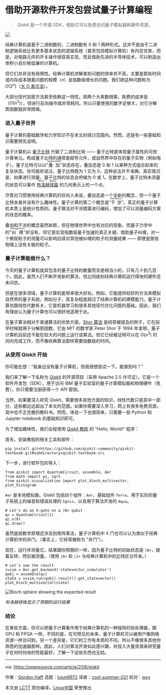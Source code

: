 [#]: subject: (Try quantum computing with this open source software development kit)
[#]: via: (https://opensource.com/article/21/6/qiskit)
[#]: author: (Gordon Haff https://opensource.com/users/ghaff)
[#]: collector: (lujun9972)
[#]: translator: (cool-summer-021)
[#]: reviewer: (wxy)
[#]: publisher: (wxy)
[#]: url: (https://linux.cn/article-15552-1.html)

借助开源软件开发包尝试量子计算编程
======

> Qiskit 是一个开源 SDK，借助它可以免费访问量子模拟器和硬件资源。

![][0]

经典计算机是基于二进制数的，二进制数有 0 和 1 两种形式。这并不是由于二进制逻辑系统比有更多基本状态的逻辑系统（甚至包括模拟计算机）有内在优势。而是，对电路元件的开关操作很容易实现，而且借助先进的半导体技术，可以制造出体积小且价格低廉的计算机。

但它们并非没有局限性。经典计算机求解某些问题的效率并不高，主要是那些时间或内存成本随着问题的规模（$n$）呈指数级增长的问题。我们把这种问题称为 $O(2^n)$（[大 O 表示法][2]）。

大部分现代加密方法甚至依赖这一特性。把两个大素数相乘，耗费的成本低（$O(n^2)$），但进行反向操作就非常耗时。所以只要使用的数字足够大，对它分解质因数就非常困难。

### 进入量子世界

量子计算的基础数学和力学知识不在本文的探讨范围内。然而，还是有一些基础知识需要预先说明。

量子计算机以 [量子比特][3] 代替了二进制比特 —— 量子比特是体现量子属性的可控计算单元。构成量子比特的通常是超导元件，或自然界中存在的量子实物（例如电子）。量子比特可以以“<ruby>叠加<rt>superposition</rt></ruby>”状态存在，叠加态是 0 和 1 以某种方式组合起来的复杂状态。你可能听说过，量子比特既为 1 又为 0，这种说法并不准确。真实情况是，如果进行测量，量子比特的状态会坍缩为 0 或 1。在数学上，量子比特未测量的状态可以看作 <ruby>[布洛赫球面][4]<rt>Bloch sphere</rt></ruby> 的几何表示上的一个点。

尽管对习惯使用经典计算机的任何人来说，叠加态是一个全新的概念，但一个量子比特本身并没有什么趣味性。量子计算的第二个概念是“<ruby>干涉<rt>interference</rt></ruby>”。真正的量子计算机本质上是统计性质的。量子算法对干涉图案进行编码，增加了可以测量编码方案的状态的概率。

叠加和干涉的概念虽然新颖，但在物理世界中也有对应的现象。而量子力学中的“<ruby>纠缠<rt>entanglement</rt></ruby>”却没有，但它是实现指数级量子加速的真正关键。借助量子纠缠，对一个微观粒子的测量可以影响后续对其他被纠缠的粒子的测量结果 —— 即使是那些物理上没有关联的粒子。

### 量子计算能做什么？

今天的量子计算机就其包含的量子比特的数量而言是相当小的，只有几十到几百个。因此，虽然人们不断开发新的算法，但比同级别经典计算机运行得快的硬件还未问世。

但是在很多领域，量子计算机能带来很大好处。例如，它能提供较好的方法来模拟自然界的量子系统，例如分子，其复杂程度超过了经典计算机的建模能力。量子计算也跟线性代数有关，它是机器学习和很多其他现代优化问题的基础。因此，我们有理由认为量子计算也可以很好地适用于此。

在量子算法相对于普通算法的优势方面，[Shor 算法][5] 是经常被提及的例子，它在较早时候就用于分解质因数。它由 MIT 的数学家 Peter Shor 于 1994 年发明，量子计算机目前还不能在较大的问题上运行该算法。但它已经被证明可以在 $O(n^3)$ 时间内完成工作，而不像经典算法那样需要指数级的时间。

### 从使用 Qiskit 开始

你可能在想：“我身边没有量子计算机，但我很想尝试一下。能做到吗？”

我们来了解一下名称为 [Qiskit][6] 的开源项目（采用 Apache 2.0 许可证）。它是一个软件开发包（SDK），用于访问 IBM 量子实验室的量子计算模拟器和物理硬件（免费）。你只需要注册获得一个 API 密钥。

当然，如果要深入研究 Qiskit，需要很多其他方面的知识，线性代数只是其中一部分，这些都远远超出了本文的范围。如果你需要深入学习，网上有很多免费资源，其中也不乏完整的教科书。然而，体验一下也很简单，只需要一些 Python 和 Jupyter notebook 的基础知识即可。

为了增加趣味性，我们全程使用 [Qiskit 教程][8] 的 “Hello, World!” 程序：

首先，安装教程的相关工具和部件：

```
pip install git+https://github.com/qiskit-community/qiskit-textbook.git#subdirectory=qiskit-textbook-src
```

下一步，进行软件包的导入：

```
from qiskit import QuantumCircuit, assemble, Aer
from math import pi, sqrt
from qiskit.visualization import plot_bloch_multivector, plot_histogram
```

`Aer` 是本地模拟器。Qiskit 包括四个组件：`Aer`、基础组件 `Terra`、用于实际的量子系统上的噪音和错误处理的 `Ignis`，以及用于算法开发的 `Aqua`。

```
# Let's do an X-gate on a |0> qubit
qc = QuantumCircuit(1)
qc.x(0)
qc.draw()
```

虽然底层数学原理还涉及到矩阵乘法，量子计算机中 X 门也可以认为类似于经典计算机中的非门。（事实上，它经常被称为 "非门"）。

现在，运行并测量它。结果跟你预期的一样，因为量子比特的初始状态是 `|0>`，接着反转，然后被测量。（使用 `|0>` 和 `|1>` 与经典计算机中的比特区分开来。）

```
# Let's see the result
svsim = Aer.get_backend('statevector_simulator')
qobj = assemble(qc)
state = svsim.run(qobj).result().get_statevector()
plot_bloch_multivector(state)
```

![Bloch sphere showing the expected result][9]

*布洛赫球体显示了预期的运行结果*

### 结论

在某些方面，你可以把量子计算看作用于经典计算机的一种独特的协处理器，跟 GPU 和 FPGA 一样。不同的是，在可预见的未来，量子计算机可以被用户像网络资源一样访问到。另一个差异是，它们的工作有本质的不同，所以不像很多其他你熟悉的加速器那样。因此，人们对算法开发如此感兴趣，并投入大量资源来研究量子在何时何地的性能最好。了解一下这些东西也无妨。

--------------------------------------------------------------------------------

via: https://opensource.com/article/21/6/qiskit

作者：[Gordon Haff][a]
选题：[lujun9972][b]
译者：[cool-summer-021](https://github.com/cool-summer-021)
校对：[wxy](https://github.com/wxy)

本文由 [LCTT](https://github.com/LCTT/TranslateProject) 原创编译，[Linux中国](https://linux.cn/) 荣誉推出

[a]: https://opensource.com/users/ghaff
[b]: https://github.com/lujun9972
[1]: https://opensource.com/sites/default/files/styles/image-full-size/public/lead-images/gears_devops_learn_troubleshooting_lightbulb_tips_520.png?itok=HcN38NOk (Tips and gears turning)
[2]: https://en.wikipedia.org/wiki/Big_O_notation
[3]: https://en.wikipedia.org/wiki/Qubit
[4]: https://en.wikipedia.org/wiki/Bloch_sphere
[5]: https://en.wikipedia.org/wiki/Shor%27s_algorithm
[6]: https://qiskit.org/
[7]: https://qiskit.org/learn
[8]: https://qiskit.org/textbook/preface.html
[9]: https://opensource.com/sites/default/files/uploads/bloch-sphere.png (Bloch sphere showing the expected result)
[10]: https://creativecommons.org/licenses/by-sa/4.0/
[0]: https://img.linux.net.cn/data/attachment/album/202302/18/173656shxb63jjx9z5jwxl.jpg